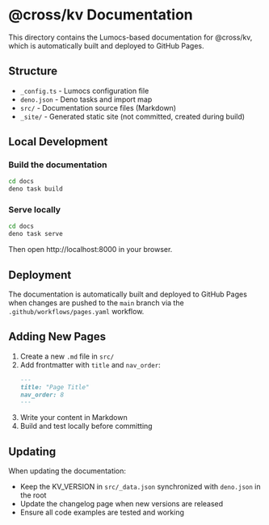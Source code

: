 # @cross/kv Documentation

This directory contains the Lumocs-based documentation for @cross/kv, which is
automatically built and deployed to GitHub Pages.

## Structure

- `_config.ts` - Lumocs configuration file
- `deno.json` - Deno tasks and import map
- `src/` - Documentation source files (Markdown)
- `_site/` - Generated static site (not committed, created during build)

## Local Development

### Build the documentation

```bash
cd docs
deno task build
```

### Serve locally

```bash
cd docs
deno task serve
```

Then open http://localhost:8000 in your browser.

## Deployment

The documentation is automatically built and deployed to GitHub Pages when
changes are pushed to the `main` branch via the `.github/workflows/pages.yaml`
workflow.

## Adding New Pages

1. Create a new `.md` file in `src/`
2. Add frontmatter with `title` and `nav_order`:
   ```markdown
   ---
   title: "Page Title"
   nav_order: 8
   ---
   ```
3. Write your content in Markdown
4. Build and test locally before committing

## Updating

When updating the documentation:

- Keep the KV_VERSION in `src/_data.json` synchronized with `deno.json` in the
  root
- Update the changelog page when new versions are released
- Ensure all code examples are tested and working
